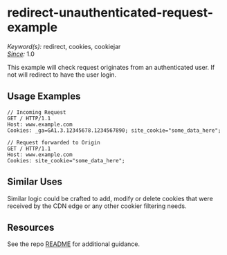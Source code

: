 # redirect-unauthenticated-request-example

*Keyword(s):* redirect, cookies, cookiejar<br>
*[Since](https://learn.akamai.com/en-us/webhelp/edgeworkers/edgeworkers-user-guide/GUID-14077BCA-0D9F-422C-8273-2F3E37339D5B.html):* 1.0

This example will check request originates from an authenticated user. If not will redirect to have the user login.

## Usage Examples
    // Incoming Request
    GET / HTTP/1.1
    Host: www.example.com
    Cookies: _ga=GA1.3.12345678.1234567890; site_cookie="some_data_here";
    
    // Request forwarded to Origin
    GET / HTTP/1.1
    Host: www.example.com
    Cookies: site_cookie="some_data_here";

## Similar Uses
Similar logic could be crafted to add, modify or delete cookies that were received by the CDN edge or any other cookier filtering needs.

## Resources
See the repo [README](https://github.com/akamai/edgeworkers-examples#Resources) for additional guidance.